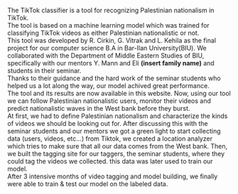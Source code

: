 The TikTok classifier is a tool for recognizing Palestinian nationalism in TikTok.  
The tool is based on a machine learning model which was trained for classifying TikTok videos as either Palestinian nationalistic or not.  
This tool was developed by R. Cirkin, G. Vitrak and L. Kehila as the final project for our computer science B.A in Bar-Ilan University(BIU). We collaborated with the Department of Middle Eastern Studies of BIU, specifically with our mentors Y. Mann and Eli **(insert family name)** and students in their seminar.  
Thanks to their guidance and the hard work of the seminar students who helped us a lot along the way, our model achived great performance.  
The tool and its results are now available in this website. Now, using our tool we can follow Palestinian nationalistic users, monitor their videos and predict nationalistic waves in the West bank before they burst.  
At first, we had to define Palestinian nationalism and characterize the kinds of videos we should be looking out for. After discussing this with the seminar students and our mentors we got a green light to start collecting data (users, videos, etc...) from Tiktok, we created a location analyzer which tries to make sure that all our data comes from the West bank. Then, we built the tagging site for our taggers, the seminar students, where they could tag the videos we collected. this data was later used to train our model.  
After 3 intensive months of video tagging and model building, we finally were able to train & test our model on the labeled data.  

